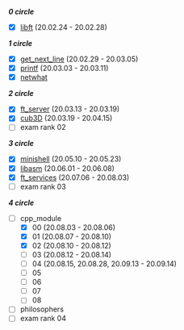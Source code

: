 ***0 circle***
* [x] [libft](https://github.com/moon9ua/42_seoul/tree/master/libft) (20.02.24 - 20.02.28)

***1 circle***
* [x] [get_next_line](https://github.com/moon9ua/42_seoul/tree/master/get_next_line) (20.02.29 - 20.03.05)
* [x] [printf](https://github.com/moon9ua/42_seoul/tree/master/printf) (20.03.03 - 20.03.11)
* [x] [netwhat](https://github.com/moon9ua/42_seoul/tree/master/netwhat)

***2 circle***
* [x] [ft_server](https://github.com/moon9ua/42_seoul/tree/master/ft_server) (20.03.13 - 20.03.19)
* [x] [cub3D](https://github.com/moon9ua/42_seoul/tree/master/cub3d) (20.03.19 - 20.04.15)
* [ ] exam rank 02

***3 circle***
* [x] [minishell](https://github.com/moon9ua/42_seoul/tree/master/minishell) (20.05.10 - 20.05.23)
* [x] [libasm](https://github.com/moon9ua/42_seoul/tree/master/libasm) (20.06.01 - 20.06.08)
* [x] [ft_services](https://github.com/moon9ua/42_seoul/tree/master/ft_services) (20.07.06 - 20.08.03)
* [ ] exam rank 03

***4 circle***
* [ ] cpp_module
    * [x] 00 (20.08.03 - 20.08.06)
    * [x] 01 (20.08.07 - 20.08.10)
    * [x] 02 (20.08.10 - 20.08.12)
    * [ ] 03 (20.08.12 - 20.08.14)
    * [ ] 04 (20.08.15, 20.08.28, 20.09.13 - 20.09.14)
    * [ ] 05
    * [ ] 06
    * [ ] 07
    * [ ] 08
* [ ] philosophers
* [ ] exam rank 04
